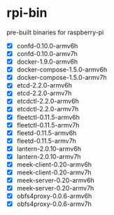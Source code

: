 # rpi-bin

pre-built binaries for raspberry-pi

- [x] confd-0.10.0-armv6h
- [x] confd-0.10.0-armv7h
- [x] docker-1.9.0-armv6h
- [x] docker-compose-1.5.0-armv6h
- [x] docker-compose-1.5.0-armv7h
- [x] etcd-2.2.0-armv6h
- [x] etcd-2.2.0-armv7h
- [x] etcdctl-2.2.0-armv6h
- [x] etcdctl-2.2.0-armv7h
- [x] fleetctl-0.11.5-armv6h
- [x] fleetctl-0.11.5-armv7h
- [x] fleetd-0.11.5-armv6h
- [x] fleetd-0.11.5-armv7h
- [x] lantern-2.0.10-armv6h
- [x] lantern-2.0.10-armv7h
- [x] meek-client-0.20-armv6h
- [x] meek-client-0.20-armv7h
- [x] meek-server-0.20-armv6h
- [x] meek-server-0.20-armv7h
- [x] obfs4proxy-0.0.6-armv6h
- [x] obfs4proxy-0.0.6-armv7h
